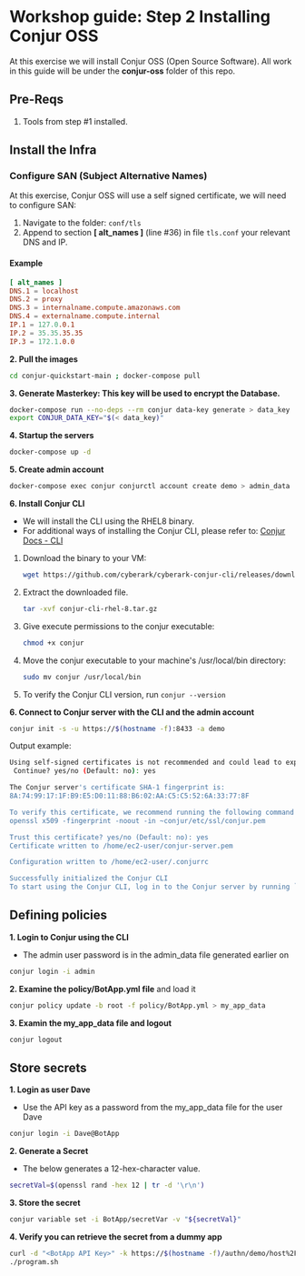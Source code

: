 # Workshop guide: __Step 2__ Installing Conjur OSS

At this exercise we will install Conjur OSS (Open Source Software).
All work in this guide will be under the **conjur-oss** folder of this repo.
 
## Pre-Reqs

 1. Tools from step #1 installed.

## Install the Infra
### Configure SAN (Subject Alternative Names)
 At this exercise, Conjur OSS will use a self signed certificate, we will need to configure SAN:
1. Navigate to the folder: ```conf/tls```
2. Append to section **[ alt_names ]** (line #36) in file ```tls.conf```  your relevant DNS and IP.

#### Example
```conf
[ alt_names ]
DNS.1 = localhost
DNS.2 = proxy
DNS.3 = internalname.compute.amazonaws.com
DNS.4 = externalname.compute.internal
IP.1 = 127.0.0.1
IP.2 = 35.35.35.35
IP.3 = 172.1.0.0
```

**2. Pull the images**

```Bash
cd conjur-quickstart-main ; docker-compose pull
```

**3. Generate Masterkey: This key will be used to encrypt the Database.**

```Bash
docker-compose run --no-deps --rm conjur data-key generate > data_key
export CONJUR_DATA_KEY="$(< data_key)"
```

**4. Startup the servers**

```Bash
docker-compose up -d
```

**5. Create admin account**

```Bash
docker-compose exec conjur conjurctl account create demo > admin_data
```

**6. Install Conjur CLI**
- We will install the CLI using the RHEL8 binary. 
- For additional ways of installing the Conjur CLI, please refer to: [Conjur Docs - CLI](https://docs.cyberark.com/Product-Doc/OnlineHelp/AAM-DAP/latest/en/Content/Developer/CLI/cli-setup.htm)
1. Download the binary to your VM:
	```bash
	wget https://github.com/cyberark/cyberark-conjur-cli/releases/download/v7.1.0/conjur-cli-rhel-8.tar.gz
	```
2. Extract the downloaded file.
	```bash
	tar -xvf conjur-cli-rhel-8.tar.gz
	```
3. Give execute permissions to the conjur executable:
	```bash
	chmod +x conjur
	```
4. Move the conjur executable to your machine's /usr/local/bin directory:
	```bash
	sudo mv conjur /usr/local/bin
	```
5. To verify the Conjur CLI version, run `conjur --version`


**6. Connect to Conjur server with the CLI and the admin account**

```bash
conjur init -s -u https://$(hostname -f):8433 -a demo
```
Output example:
```bash
Using self-signed certificates is not recommended and could lead to exposure of sensitive data.
 Continue? yes/no (Default: no): yes

The Conjur server's certificate SHA-1 fingerprint is:
8A:74:99:17:1F:B9:E5:D0:11:88:B6:02:AA:C5:C5:52:6A:33:77:8F

To verify this certificate, we recommend running the following command on the Conjur server:
openssl x509 -fingerprint -noout -in ~conjur/etc/ssl/conjur.pem

Trust this certificate? yes/no (Default: no): yes
Certificate written to /home/ec2-user/conjur-server.pem

Configuration written to /home/ec2-user/.conjurrc

Successfully initialized the Conjur CLI
To start using the Conjur CLI, log in to the Conjur server by running `conjur login`
```

## Defining policies

**1. Login to Conjur using the CLI**
- The admin user password is in the admin_data file generated earlier on
```Bash
conjur login -i admin
```

**2. Examine the policy/BotApp.yml file** and load it

```Bash
conjur policy update -b root -f policy/BotApp.yml > my_app_data
```

**3. Examin the my_app_data file and logout**

```Bash
conjur logout
```

## Store secrets

**1. Login as user Dave**
- Use the API key as a password from the my_app_data file for the user Dave
```bash
conjur login -i Dave@BotApp
```

**2. Generate a Secret**
- The below generates a 12-hex-character value.
```bash
secretVal=$(openssl rand -hex 12 | tr -d '\r\n')
```

**3. Store the secret**
```bash
conjur variable set -i BotApp/secretVar -v "${secretVal}"
```

**4. Verify you can retrieve the secret from a dummy app**
```bash
curl -d "<BotApp API Key>" -k https://$(hostname -f)/authn/demo/host%2FBotApp%2FmyDemoApp/authenticate > ./conjur_token
./program.sh
```